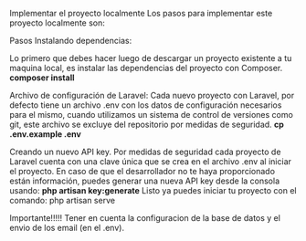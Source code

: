 Implementar el proyecto localmente
Los pasos para implementar este proyecto localmente son:

Pasos
Instalando dependencias:

Lo primero que debes hacer luego de descargar un proyecto existente a tu maquina local, es instalar las dependencias del proyecto con Composer. **composer install**

Archivo de configuración de Laravel: Cada nuevo proyecto con Laravel, por defecto tiene un archivo .env con los datos de configuración necesarios para el mismo, cuando utilizamos un sistema de control de versiones como git, este archivo se excluye del repositorio por medidas de seguridad. **cp .env.example .env**

Creando un nuevo API key. Por medidas de seguridad cada proyecto de Laravel cuenta con una clave única que se crea en el archivo .env al iniciar el proyecto. En caso de que el desarrollador no te haya proporcionado están información, puedes generar una nueva API key desde la consola usando: **php artisan key:generate**
Listo ya puedes iniciar tu proyecto con el comando: php artisan serve

Importante!!!!!
Tener en cuenta la configuracion de la base de datos y el envio de los email (en el .env).

